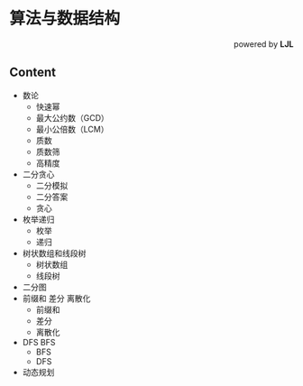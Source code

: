 # 算法与数据结构

<div align = "right">powered by <b>LJL</b></div>

## Content

- 数论
  - 快速幂
  - 最大公约数（GCD）
  - 最小公倍数（LCM）
  - 质数
  - 质数筛
  - 高精度
- 二分贪心
  - 二分模拟
  - 二分答案
  - 贪心
- 枚举递归
  - 枚举
  - 递归
- 树状数组和线段树
  - 树状数组
  - 线段树
- 二分图
- 前缀和 差分 离散化
  - 前缀和
  - 差分
  - 离散化
- DFS BFS
  - BFS
  - DFS
- 动态规划
